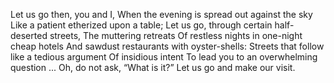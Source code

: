 Let us go then, you and I, 
When the evening is spread out against the sky 
Like a patient etherized upon a table; 
Let us go, through certain half-deserted streets, 
The muttering retreats 
Of restless nights in one-night cheap hotels 
And sawdust restaurants with oyster-shells: 
Streets that follow like a tedious argument 
Of insidious intent 
To lead you to an overwhelming question ... 
Oh, do not ask, “What is it?” 
Let us go and make our visit. 